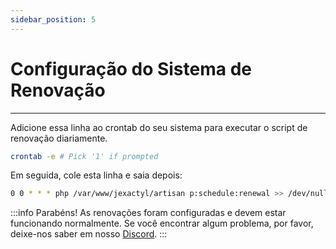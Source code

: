```yaml
---
sidebar_position: 5
---
```


# Configuração do Sistema de Renovação

***

Adicione essa linha ao crontab do seu sistema para executar o script de renovação diariamente.

```bash
crontab -e # Pick '1' if prompted
```
Em seguida, cole esta linha e saia depois:

```bash
0 0 * * * php /var/www/jexactyl/artisan p:schedule:renewal >> /dev/null 2>&1
```

:::info Parabéns!
As renovações foram configuradas e devem estar funcionando normalmente.
Se você encontrar algum problema, por favor, deixe-nos saber em nosso [Discord](https://discord.gg/8r7n7mU33R).
:::
